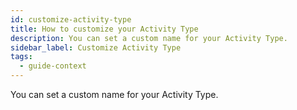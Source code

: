 ```yaml
---
id: customize-activity-type
title: How to customize your Activity Type
description: You can set a custom name for your Activity Type.
sidebar_label: Customize Activity Type
tags:
  - guide-context
---
```


You can set a custom name for your Activity Type.
